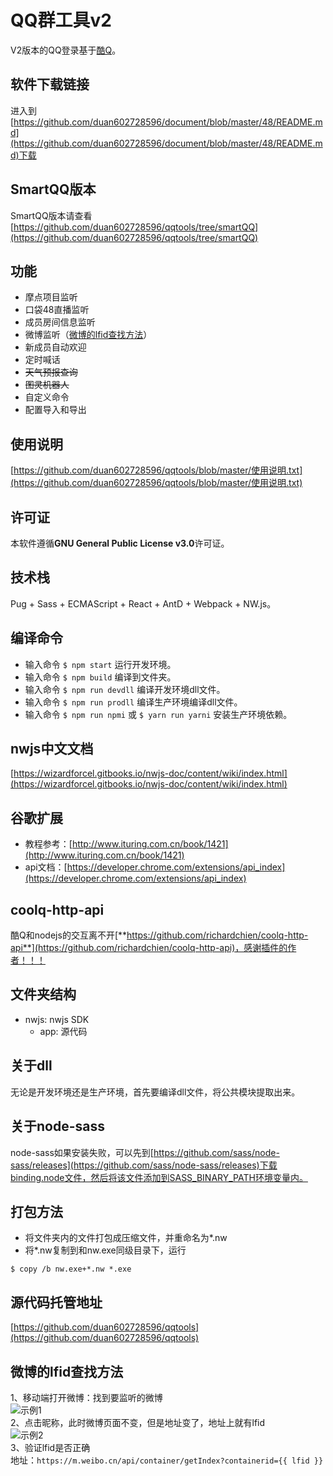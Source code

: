 # QQ群工具v2

V2版本的QQ登录基于[酷Q](https://cqp.cc/)。

## 软件下载链接
进入到[https://github.com/duan602728596/document/blob/master/48/README.md](https://github.com/duan602728596/document/blob/master/48/README.md)下载

## SmartQQ版本
SmartQQ版本请查看[https://github.com/duan602728596/qqtools/tree/smartQQ](https://github.com/duan602728596/qqtools/tree/smartQQ)

## 功能
* 摩点项目监听
* 口袋48直播监听
* 成员房间信息监听
* 微博监听（[微博的lfid查找方法](#微博的lfid查找方法)）
* 新成员自动欢迎
* 定时喊话
* <del>天气预报查询</del>
* <del>图灵机器人</del>
* 自定义命令
* 配置导入和导出

## 使用说明
[https://github.com/duan602728596/qqtools/blob/master/使用说明.txt](https://github.com/duan602728596/qqtools/blob/master/使用说明.txt)

## 许可证
本软件遵循**GNU General Public License v3.0**许可证。

## 技术栈
Pug + Sass + ECMAScript + React + AntD + Webpack + NW.js。

## 编译命令
* 输入命令 `$ npm start` 运行开发环境。
* 输入命令 `$ npm build` 编译到文件夹。
* 输入命令 `$ npm run devdll` 编译开发环境dll文件。
* 输入命令 `$ npm run prodll` 编译生产环境编译dll文件。
* 输入命令 `$ npm run npmi` 或 `$ yarn run yarni` 安装生产环境依赖。

## nwjs中文文档
[https://wizardforcel.gitbooks.io/nwjs-doc/content/wiki/index.html](https://wizardforcel.gitbooks.io/nwjs-doc/content/wiki/index.html)

## 谷歌扩展
* 教程参考：[http://www.ituring.com.cn/book/1421](http://www.ituring.com.cn/book/1421)
* api文档：[https://developer.chrome.com/extensions/api_index](https://developer.chrome.com/extensions/api_index)

## coolq-http-api
酷Q和nodejs的交互离不开[**https://github.com/richardchien/coolq-http-api**](https://github.com/richardchien/coolq-http-api)，感谢插件的作者！！！

## 文件夹结构
* nwjs: nwjs SDK
  * app: 源代码

## 关于dll
无论是开发环境还是生产环境，首先要编译dll文件，将公共模块提取出来。

## 关于node-sass
node-sass如果安装失败，可以先到[https://github.com/sass/node-sass/releases](https://github.com/sass/node-sass/releases)下载binding.node文件，然后将该文件添加到SASS_BINARY_PATH环境变量内。

## 打包方法
* 将文件夹内的文件打包成压缩文件，并重命名为*.nw
* 将*.nw复制到和nw.exe同级目录下，运行
```
$ copy /b nw.exe+*.nw *.exe
```

## 源代码托管地址
[https://github.com/duan602728596/qqtools](https://github.com/duan602728596/qqtools)

## 微博的lfid查找方法
1、移动端打开微博：找到要监听的微博   
![示例1](https://raw.githubusercontent.com/duan602728596/document/master/image/20180307193607.jpg)   
2、点击昵称，此时微博页面不变，但是地址变了，地址上就有lfid   
![示例2](https://raw.githubusercontent.com/duan602728596/document/master/image/20180307193622.jpg)   
3、验证lfid是否正确   
地址：`https://m.weibo.cn/api/container/getIndex?containerid={{ lfid }}`